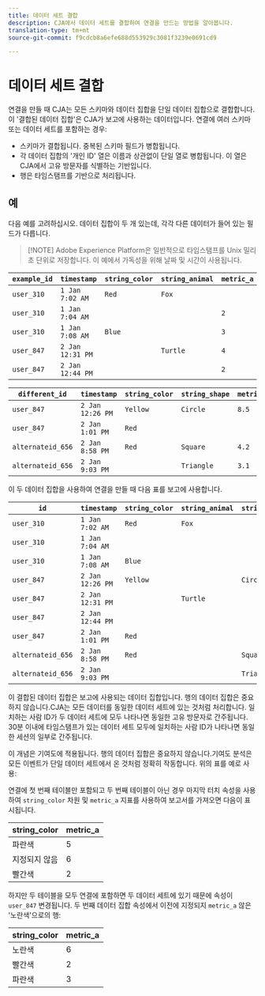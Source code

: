 ```yaml
---
title: 데이터 세트 결합
description: CJA에서 데이터 세트를 결합하여 연결을 만드는 방법을 알아봅니다.
translation-type: tm+mt
source-git-commit: f9cdcb8a6efe688d553929c3081f3239e0691cd9

---
```



# 데이터 세트 결합

연결을 만들 때 CJA는 모든 스키마와 데이터 집합을 단일 데이터 집합으로 결합합니다. 이 &#39;결합된 데이터 집합&#39;은 CJA가 보고에 사용하는 데이터입니다. 연결에 여러 스키마 또는 데이터 세트를 포함하는 경우:

* 스키마가 결합됩니다. 중복된 스키마 필드가 병합됩니다.
* 각 데이터 집합의 &#39;개인 ID&#39; 열은 이름과 상관없이 단일 열로 병합됩니다. 이 열은 CJA에서 고유 방문자를 식별하는 기반입니다.
* 행은 타임스탬프를 기반으로 처리됩니다.

## 예

다음 예를 고려하십시오. 데이터 집합이 두 개 있는데, 각각 다른 데이터가 들어 있는 필드가 다릅니다.

> [!NOTE] Adobe Experience Platform은 일반적으로 타임스탬프를 Unix 밀리초 단위로 저장합니다. 이 예에서 가독성을 위해 날짜 및 시간이 사용됩니다.

| `example_id` | `timestamp` | `string_color` | `string_animal` | `metric_a` |
| --- | --- | --- | --- | --- |
| `user_310` | `1 Jan 7:02 AM` | `Red` | `Fox` |  |
| `user_310` | `1 Jan 7:04 AM` |  |  | `2` |
| `user_310` | `1 Jan 7:08 AM` | `Blue` |  | `3` |
| `user_847` | `2 Jan 12:31 PM` |  | `Turtle` | `4` |
| `user_847` | `2 Jan 12:44 PM` |  |  | `2` |

| `different_id` | `timestamp` | `string_color` | `string_shape` | `metric_b` |
| --- | --- | --- | --- | --- |
| `user_847` | `2 Jan 12:26 PM` | `Yellow` | `Circle` | `8.5` |
| `user_847` | `2 Jan 1:01 PM` | `Red` |  |  |
| `alternateid_656` | `2 Jan 8:58 PM` | `Red` | `Square` | `4.2` |
| `alternateid_656` | `2 Jan 9:03 PM` |  | `Triangle` | `3.1` |

이 두 데이터 집합을 사용하여 연결을 만들 때 다음 표를 보고에 사용합니다.

| `id` | `timestamp` | `string_color` | `string_animal` | `string_shape` | `metric_a` | `metric_b` |
| --- | --- | --- | --- | --- | --- | --- |
| `user_310` | `1 Jan 7:02 AM` | `Red` | `Fox` |  |  |  |
| `user_310` | `1 Jan 7:04 AM` |  |  |  | `2` |  |
| `user_310` | `1 Jan 7:08 AM` | `Blue` |  |  | `3` |  |
| `user_847` | `2 Jan 12:26 PM` | `Yellow` |  | `Circle` |  | `8.5` |
| `user_847` | `2 Jan 12:31 PM` |  | `Turtle` |  | `4` |  |
| `user_847` | `2 Jan 12:44 PM` |  |  |  | `2` |  |
| `user_847` | `2 Jan 1:01 PM` | `Red` |  |  |  |  |
| `alternateid_656` | `2 Jan 8:58 PM` | `Red` |  | `Square` |  | `4.2` |
| `alternateid_656` | `2 Jan 9:03 PM` |  |  | `Triangle` |  | `3.1` |

이 결합된 데이터 집합은 보고에 사용되는 데이터 집합입니다. 행의 데이터 집합은 중요하지 않습니다.CJA는 모든 데이터를 동일한 데이터 세트에 있는 것처럼 처리합니다. 일치하는 사람 ID가 두 데이터 세트에 모두 나타나면 동일한 고유 방문자로 간주됩니다. 30분 이내에 타임스탬프가 있는 데이터 세트 모두에 일치하는 사람 ID가 나타나면 동일한 세션의 일부로 간주됩니다.

이 개념은 기여도에 적용됩니다. 행의 데이터 집합은 중요하지 않습니다.기여도 분석은 모든 이벤트가 단일 데이터 세트에서 온 것처럼 정확히 작동합니다. 위의 표를 예로 사용:

연결에 첫 번째 테이블만 포함되고 두 번째 테이블이 아닌 경우 마지막 터치 속성을 사용하여 `string_color` 차원 및 `metric_a` 지표를 사용하여 보고서를 가져오면 다음이 표시됩니다.

| string_color | metric_a |
| --- | --- |
| 파란색 | 5 |
| 지정되지 않음 | 6 |
| 빨간색 | 2 |

하지만 두 테이블을 모두 연결에 포함하면 두 데이터 세트에 있기 때문에 속성이 `user_847` 변경됩니다. 두 번째 데이터 집합 속성에서 이전에 지정되지 `metric_a` 않은 &#39;노란색&#39;으로의 행:

| string_color | metric_a |
| --- | --- |
| 노란색 | 6 |
| 빨간색 | 2 |
| 파란색 | 3 |
